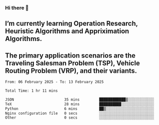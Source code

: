 ### Hi there 👋
## I’m currently learning Operation Research, Heuristic Algorithms and Appriximation Algorithms.
## The primary application scenarios are the Traveling Salesman Problem (TSP), Vehicle Routing Problem (VRP), and their variants.
<!--START_SECTION:waka-->

```txt
From: 06 February 2025 - To: 13 February 2025

Total Time: 1 hr 11 mins

JSON                       35 mins         ████████████▒░░░░░░░░░░░░   49.75 %
TeX                        28 mins         ██████████░░░░░░░░░░░░░░░   40.43 %
Python                     6 mins          ██▒░░░░░░░░░░░░░░░░░░░░░░   09.45 %
Nginx configuration file   0 secs          ░░░░░░░░░░░░░░░░░░░░░░░░░   00.23 %
Other                      0 secs          ░░░░░░░░░░░░░░░░░░░░░░░░░   00.15 %
```

<!--END_SECTION:waka-->
<!--
**Bookervsky/Bookervsky** is a ✨ _special_ ✨ repository because its `README.md` (this file) appears on your GitHub profile.

Here are some ideas to get you started:

- 🔭 I’m currently working on ...
- 🌱 I’m currently learning ...
- 👯 I’m looking to collaborate on ...
- 🤔 I’m looking for help with ...
- 💬 Ask me about ...
- 📫 How to reach me: ...
- 😄 Pronouns: ...
- ⚡ Fun fact: ...
-->
